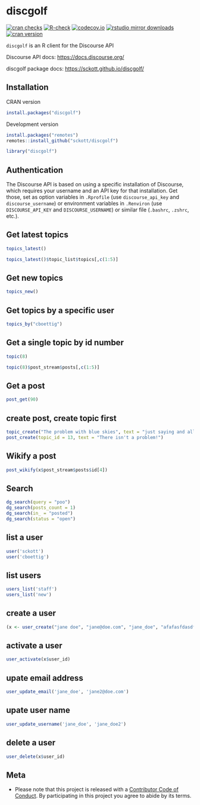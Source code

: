 discgolf
========



[![cran checks](https://cranchecks.info/badges/worst/discgolf)](https://cranchecks.info/pkgs/discgolf)
[![R-check](https://github.com/sckott/discgolf/workflows/R-check/badge.svg)](https://github.com/sckott/discgolf/actions?query=workflow%3AR-check)
[![codecov.io](https://codecov.io/github/sckott/discgolf/coverage.svg?branch=master)](https://codecov.io/github/sckott/discgolf?branch=master)
[![rstudio mirror downloads](https://cranlogs.r-pkg.org/badges/discgolf?color=FAB657)](https://github.com/r-hub/cranlogs.app)
[![cran version](https://www.r-pkg.org/badges/version/discgolf)](https://cran.r-project.org/package=discgolf)

`discgolf` is an R client for the Discourse API

Discourse API docs: <https://docs.discourse.org/>

discgolf package docs: <https://sckott.github.io/discgolf/>

## Installation

CRAN version


```r
install.packages("discgolf")
```

Development version


```r
install.packages("remotes")
remotes::install_github("sckott/discgolf")
```


```r
library("discgolf")
```

## Authentication

The Discourse API is based on using a specific installation of Discourse, which requires your username and an API key for that installation. Get those, set as option variables in `.Rprofile` (use `discourse_api_key` and `discourse_username`) or environment variables in `.Renviron` (use `DISCOURSE_API_KEY` and `DISCOURSE_USERNAME`) or similar file (`.bashrc`, `.zshrc`, etc.).

## Get latest topics


```r
topics_latest()
```


```r
topics_latest()$topic_list$topics[,c(1:5)]
```

## Get new topics


```r
topics_new()
```

## Get topics by a specific user


```r
topics_by("cboettig")
```

## Get a single topic by id number


```r
topic(8)
```


```r
topic(8)$post_stream$posts[,c(1:5)]
```

## Get a post


```r
post_get(90)
```

## create post, create topic first


```r
topic_create("The problem with blue skies", text = "just saying and all that")
post_create(topic_id = 13, text = "There isn't a problem!")
```

## Wikify a post


```r
post_wikify(x$post_stream$posts$id[4])
```

## Search


```r
dg_search(query = "poo")
dg_search(posts_count = 1)
dg_search(in_ = "posted")
dg_search(status = "open")
```

## list a user


```r
user('sckott')
user('cboettig')
```

## list users


```r
users_list('staff')
users_list('new')
```

## create a user


```r
(x <- user_create("jane doe", "jane@doe.com", "jane_doe", "afafasfdasdf"))
```

## activate a user


```r
user_activate(x$user_id)
```

## upate email address


```r
user_update_email('jane_doe', 'jane2@doe.com')
```

## upate user name


```r
user_update_username('jane_doe', 'jane_doe2')
```

## delete a user


```r
user_delete(x$user_id)
```

## Meta

* Please note that this project is released with a [Contributor Code of Conduct][coc]. By participating in this project you agree to abide by its terms.

[coc]: https://github.com/sckott/discgolf/blob/master/CODE_OF_CONDUCT.md
